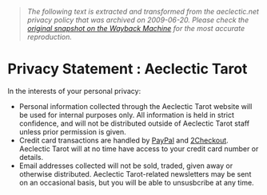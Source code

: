 > *The following text is extracted and transformed from the aeclectic.net privacy policy that was archived on 2009-06-20. Please check the [original snapshot on the Wayback Machine](https://web.archive.org/web/20090620095612id_/http%3A//www.aeclectic.net/tarot/privacy.shtml) for the most accurate reproduction.*

# Privacy Statement : Aeclectic Tarot

In the interests of your personal privacy: 

  * Personal information collected through the Aeclectic Tarot website will be used for internal purposes only. All information is held in strict confidence, and will not be distributed outside of Aeclectic Tarot staff unless prior permission is given. 
  * Credit card transactions are handled by [PayPal](http://www.paypal.com/) and [2Checkout](http://www.2checkout.com/). Aeclectic Tarot will at no time have access to your credit card number or details.
  * Email addresses collected will not be sold, traded, given away or otherwise distributed. Aeclectic Tarot-related newsletters may be sent on an occasional basis, but you will be able to unsusbcribe at any time.


